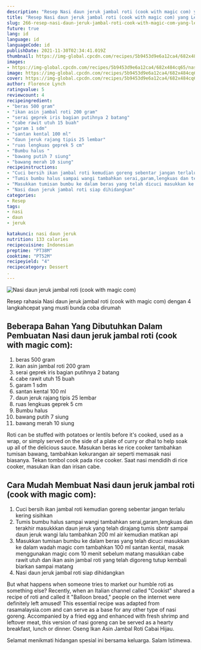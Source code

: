 ```yaml
---
description: "Resep Nasi daun jeruk jambal roti (cook with magic com) yang Lezat"
title: "Resep Nasi daun jeruk jambal roti (cook with magic com) yang Lezat"
slug: 266-resep-nasi-daun-jeruk-jambal-roti-cook-with-magic-com-yang-lezat
future: true
lang: id
language: id
languageCode: id
publishDate: 2021-11-30T02:34:41.019Z 
thumbnail: https://img-global.cpcdn.com/recipes/5b9453d9e6a12ca4/682x484cq65/nasi-daun-jeruk-jambal-roti-cook-with-magic-com-foto-resep-utama.png
images:
- https://img-global.cpcdn.com/recipes/5b9453d9e6a12ca4/682x484cq65/nasi-daun-jeruk-jambal-roti-cook-with-magic-com-foto-resep-utama.png
image: https://img-global.cpcdn.com/recipes/5b9453d9e6a12ca4/682x484cq65/nasi-daun-jeruk-jambal-roti-cook-with-magic-com-foto-resep-utama.png
cover: https://img-global.cpcdn.com/recipes/5b9453d9e6a12ca4/682x484cq65/nasi-daun-jeruk-jambal-roti-cook-with-magic-com-foto-resep-utama.png
author: Florence Lynch
ratingvalue: 5
reviewcount: 4
recipeingredient:
- "beras 500 gram"
- "ikan asin jambal roti 200 gram"
- "serai geprek iris bagian putihnya 2 batang"
- "cabe rawit utuh 15 buah"
- "garam 1 sdm"
- "santan kental 100 ml"
- "daun jeruk rajang tipis 25 lembar"
- "ruas lengkuas geprek 5 cm"
- "Bumbu halus "
- "bawang putih 7 siung"
- "bawang merah 10 siung"
recipeinstructions:
- "Cuci bersih ikan jambal roti kemudian goreng sebentar jangan terlalu kering sisihkan"
- "Tumis bumbu halus sampai wangi tambahkan serai,garam,lengkuas dan terakhir masukkkan daun jeruk yang telah dirajang tumis sbntr sampai daun jeruk wangi lalu tambahkan 200 ml air kemudian matikan api"
- "Masukkan tumisan bumbu ke dalam beras yang telah dicuci masukkan ke dalam wadah magic com tambahkan 100 ml santan kental, masak menggunakan magic com 10 menit sebelum matang masukkan cabe rawit utuh dan ikan asin jambal roti yang telah digoreng tutup kembali biarkan sampai matang"
- "Nasi daun jeruk jambal roti siap dihidangkan"
categories:
- Resep
tags:
- nasi
- daun
- jeruk

katakunci: nasi daun jeruk 
nutrition: 133 calories
recipecuisine: Indonesian
preptime: "PT38M"
cooktime: "PT52M"
recipeyield: "4"
recipecategory: Dessert
. 
---
```



![Nasi daun jeruk jambal roti (cook with magic com)](https://img-global.cpcdn.com/recipes/5b9453d9e6a12ca4/682x484cq65/nasi-daun-jeruk-jambal-roti-cook-with-magic-com-foto-resep-utama.png)

Resep rahasia Nasi daun jeruk jambal roti (cook with magic com)    dengan 4 langkahcepat yang musti bunda coba dirumah

<!--inarticleads1-->

## Beberapa Bahan Yang Dibutuhkan Dalam Pembuatan Nasi daun jeruk jambal roti (cook with magic com):

1. beras 500 gram
1. ikan asin jambal roti 200 gram
1. serai geprek iris bagian putihnya 2 batang
1. cabe rawit utuh 15 buah
1. garam 1 sdm
1. santan kental 100 ml
1. daun jeruk rajang tipis 25 lembar
1. ruas lengkuas geprek 5 cm
1. Bumbu halus 
1. bawang putih 7 siung
1. bawang merah 10 siung

Roti can be stuffed with potatoes or lentils before it&#39;s cooked, used as a wrap, or simply served on the side of a plate of curry or dhal to help soak up all of the delicious sauce. Masukan beras ke rice cooker tambahkan tumisan bawang, tambahkan kekurangan air seperti memasak nasi biasanya. Tekan tombol cook pada rice cooker. Saat nasi mendidih di rice cooker, masukan ikan dan irisan cabe. 

<!--inarticleads2-->

## Cara Mudah Membuat Nasi daun jeruk jambal roti (cook with magic com):

1. Cuci bersih ikan jambal roti kemudian goreng sebentar jangan terlalu kering sisihkan
1. Tumis bumbu halus sampai wangi tambahkan serai,garam,lengkuas dan terakhir masukkkan daun jeruk yang telah dirajang tumis sbntr sampai daun jeruk wangi lalu tambahkan 200 ml air kemudian matikan api
1. Masukkan tumisan bumbu ke dalam beras yang telah dicuci masukkan ke dalam wadah magic com tambahkan 100 ml santan kental, masak menggunakan magic com 10 menit sebelum matang masukkan cabe rawit utuh dan ikan asin jambal roti yang telah digoreng tutup kembali biarkan sampai matang
1. Nasi daun jeruk jambal roti siap dihidangkan


But what happens when someone tries to market our humble roti as something else? Recently, when an Italian channel called &#34;Cookist&#34; shared a recipe of roti and called it &#34;Balloon bread,&#34; people on the internet were definitely left amused! This essential recipe was adapted from rasamalaysia.com and can serve as a base for any other type of nasi goreng. Accompanied by a fried egg and enhanced with fresh shrimp and leftover meat, this version of nasi goreng can be served as a hearty breakfast, lunch or dinner. Oseng Ikan Asin Jambal Roti Cabai Hijau. 

Selamat menikmati hidangan spesial ini bersama keluarga. Salam Istimewa.
